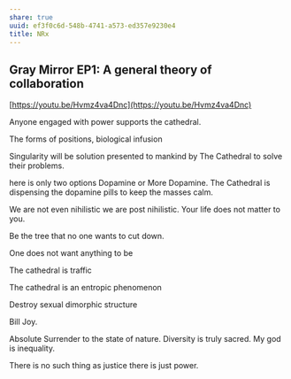 ```yaml
---
share: true
uuid: ef3f0c6d-548b-4741-a573-ed357e9230e4
title: NRx
---
```

Gray Mirror EP1: A general theory of collaboration
--------------------------------------------------

[https://youtu.be/Hvmz4va4Dnc](https://youtu.be/Hvmz4va4Dnc)

Anyone engaged with power supports the cathedral.

The forms of positions, biological infusion

Singularity will be solution presented to mankind by The Cathedral to solve their problems.

here is only two options Dopamine or More Dopamine. The Cathedral is dispensing the dopamine pills to keep the masses calm.

We are not even nihilistic we are post nihilistic. Your life does not matter to you.

Be the tree that no one wants to cut down.

One does not want anything to be

The cathedral is traffic

The cathedral is an entropic phenomenon

Destroy sexual dimorphic structure

Bill Joy.

Absolute Surrender to the state of nature. Diversity is truly sacred. My god is inequality.

There is no such thing as justice there is just power.